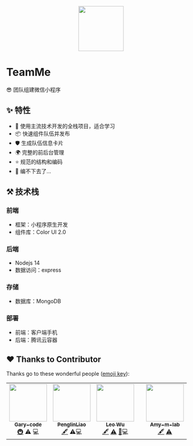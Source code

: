 <p align="center">
  <a href="http://father.cool">
    <img width="120" src="https://avatars.githubusercontent.com/u/83408066?s=400&u=60239ff83a4d45184a41cfc6113cc670b81fd2c1&v=4">
  </a>
</p>

# TeamMe

:sunglasses: 团队组建微信小程序

## ✨ 特性

- 🌈 使用主流技术开发的全栈项目，适合学习
- 📦 快速组件队伍并发布
- 🛡 生成队伍信息卡片
- 🌍 完整的前后台管理
- ⭐ 规范的结构和编码
- 🎨 编不下去了...



## :hammer_and_pick: 技术栈

### 前端

- 框架：小程序原生开发
- 组件库：Color UI 2.0

### 后端

- Nodejs 14
- 数据访问：express

### 存储

- 数据库：MongoDB

### 部署

- 前端：客户端手机
- 后端：腾讯云容器



## :heart: Thanks to Contributor

Thanks go to these wonderful people ([emoji key](https://allcontributors.org/docs/en/emoji-key)):

<table>
  <tr>
    <td align="center"><a href="https://github.com/Gary-code"><img src="https://avatars.githubusercontent.com/u/56477815?v=4" width="100px;" alt=""/><br /><sub><b>Gary-code</b></sub></a><br /><a href="#infra-liyupi" title="Infrastructure (Hosting, Build-Tools, etc)">🚇</a> <a title="Tests">⚠️</a> <a title="Code">💻</a></td>
    <td align="center"><a href="https://github.com/Dawn1261283562"><img src="https://avatars.githubusercontent.com/u/78215763?s=32&v=4" width="100px;" alt=""/><br /><sub><b>PenglinLiao</b></sub></a><br /><a href="#content-jokereven" title="Content">🖋</a> <a title="Tests">⚠️</a><a title="Code">💻</a></td>
    <td align="center"><a href="https://github.com/LeoCoder33"><img src="https://avatars.githubusercontent.com/u/83436681?s=32&v=4" width="100px;" alt=""/><br /><sub><b> Leo Wu</b></sub></a><br /><a href="#content-taiyang" title="Content">🖋</a> <a href="https://github.com/liyupi/mianshiya/commits?author=taiyang" title="Tests">⚠️</a> <a href="https://github.com/liyupi/mianshiya/pulls?q=is%3Apr+reviewed-by%3Ataiyang" title="Reviewed Pull Requests">👀</a><a title="Code">💻</a></td>
    <td align="center"></td>
    <td align="center"><a href="https://github.com/Amy-m-lab"><img src="https://avatars.githubusercontent.com/u/83408282?v=4" width="100px;" alt=""/><br /><sub><b>Amy-m-lab</b></sub></a><br /><a href="#content-Luo-0518" title="Content">🖋</a> <a href="https://github.com/liyupi/mianshiya/commits?author=Luo-0518" title="Tests">⚠️</a></td>
  </tr>
</table>

